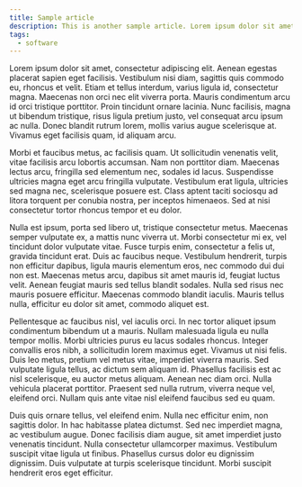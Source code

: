 ```yaml
---
title: Sample article
description: This is another sample article. Lorem ipsum dolor sit amet, consectetur adipiscing elit. Vestibulum nisi diam, sagittis quis commodo eu
tags:
  - software
---
```


Lorem ipsum dolor sit amet, consectetur adipiscing elit. Aenean egestas placerat sapien eget facilisis. Vestibulum nisi diam, sagittis quis commodo eu, rhoncus et velit. Etiam et tellus interdum, varius ligula id, consectetur magna. Maecenas non orci nec elit viverra porta. Mauris condimentum arcu id orci tristique porttitor. Proin tincidunt ornare lacinia. Nunc facilisis, magna ut bibendum tristique, risus ligula pretium justo, vel consequat arcu ipsum ac nulla. Donec blandit rutrum lorem, mollis varius augue scelerisque at. Vivamus eget facilisis quam, id aliquam arcu.

Morbi et faucibus metus, ac facilisis quam. Ut sollicitudin venenatis velit, vitae facilisis arcu lobortis accumsan. Nam non porttitor diam. Maecenas lectus arcu, fringilla sed elementum nec, sodales id lacus. Suspendisse ultricies magna eget arcu fringilla vulputate. Vestibulum erat ligula, ultricies sed magna nec, scelerisque posuere est. Class aptent taciti sociosqu ad litora torquent per conubia nostra, per inceptos himenaeos. Sed at nisi consectetur tortor rhoncus tempor et eu dolor.

Nulla est ipsum, porta sed libero ut, tristique consectetur metus. Maecenas semper vulputate ex, a mattis nunc viverra ut. Morbi consectetur mi ex, vel tincidunt dolor vulputate vitae. Fusce turpis enim, consectetur a felis ut, gravida tincidunt erat. Duis ac faucibus neque. Vestibulum hendrerit, turpis non efficitur dapibus, ligula mauris elementum eros, nec commodo dui dui non est. Maecenas metus arcu, dapibus sit amet mauris id, feugiat luctus velit. Aenean feugiat mauris sed tellus blandit sodales. Nulla sed risus nec mauris posuere efficitur. Maecenas commodo blandit iaculis. Mauris tellus nulla, efficitur eu dolor sit amet, commodo aliquet est.

Pellentesque ac faucibus nisl, vel iaculis orci. In nec tortor aliquet ipsum condimentum bibendum ut a mauris. Nullam malesuada ligula eu nulla tempor mollis. Morbi ultricies purus eu lacus sodales rhoncus. Integer convallis eros nibh, a sollicitudin lorem maximus eget. Vivamus ut nisi felis. Duis leo metus, pretium vel metus vitae, imperdiet viverra mauris. Sed vulputate ligula tellus, ac dictum sem aliquam id. Phasellus facilisis est ac nisl scelerisque, eu auctor metus aliquam. Aenean nec diam orci. Nulla vehicula placerat porttitor. Praesent sed nulla rutrum, viverra neque vel, eleifend orci. Nullam quis ante vitae nisl eleifend faucibus sed eu quam.

Duis quis ornare tellus, vel eleifend enim. Nulla nec efficitur enim, non sagittis dolor. In hac habitasse platea dictumst. Sed nec imperdiet magna, ac vestibulum augue. Donec facilisis diam augue, sit amet imperdiet justo venenatis tincidunt. Nulla consectetur ullamcorper maximus. Vestibulum suscipit vitae ligula ut finibus. Phasellus cursus dolor eu dignissim dignissim. Duis vulputate at turpis scelerisque tincidunt. Morbi suscipit hendrerit eros eget efficitur.
